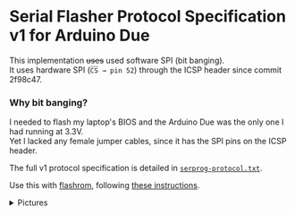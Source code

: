 # Serial Flasher Protocol Specification v1 for Arduino Due
This implementation ~~uses~~ used software SPI (bit banging).  
It uses hardware SPI (`C̅S̅ → pin 52`) through the ICSP header since commit 2f98c47.

### Why bit banging?
I needed to flash my laptop's BIOS and the Arduino Due was the only one I had running at 3.3V.  
Yet I lacked any female jumper cables, since it has the SPI pins on the ICSP header.

The full v1 protocol specification is detailed in [`serprog-protocol.txt`](serprog-protocol.txt).

Use this with [flashrom](https://www.flashrom.org/Downloads), following [these instructions](https://www.flashrom.org/Serprog/Arduino_flasher#Running_flashrom).

<details>
  <summary>Pictures</summary>
  <img width="50%" src="overview.jpg">
  <img width="50%" src="clip.jpg">
</details>
